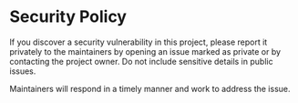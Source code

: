 # Security Policy

If you discover a security vulnerability in this project, please report it
privately to the maintainers by opening an issue marked as private or by
contacting the project owner. Do not include sensitive details in public
issues.

Maintainers will respond in a timely manner and work to address the issue.
